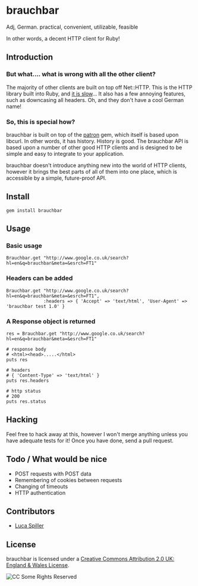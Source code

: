 # brauchbar

Adj, German.
practical, convenient, utilizable, feasible

In other words, a decent HTTP client for Ruby!

## Introduction

### But what.... what is wrong with all the other client?

The majority of other clients are built on top off Net::HTTP. This is the HTTP library built into Ruby, and [it is slow](http://pivotallabs.com/users/steve/blog/articles/644-net-http-alternatives)... It also has a few annoying features, such as downcasing all headers. Oh, and they don't have a cool German name!

### So, this is special how?

brauchbar is built on top of the [patron](http://github.com/toland/patron) gem, which itself is based upon libcurl. In other words, it has history. History is good.
The brauchbar API is based upon a number of other good HTTP clients and is designed to be simple and easy to integrate to your application.

brauchbar doesn't introduce anything new into the world of HTTP clients, however it brings the best parts of all of them into one place, which is accessible by a simple, future-proof API.

## Install

    gem install brauchbar

## Usage

### Basic usage

    Brauchbar.get "http://www.google.co.uk/search?hl=en&q=brauchbar&meta=&esrch=FT1"

### Headers can be added

    Brauchbar.get "http://www.google.co.uk/search?hl=en&q=brauchbar&meta=&esrch=FT1",
                  :headers => { 'Accept' => 'text/html', 'User-Agent' => 'brauchbar test 1.0' }

### A Response object is returned

    res = Brauchbar.get "http://www.google.co.uk/search?hl=en&q=brauchbar&meta=&esrch=FT1"

    # response body
    # <html><head>.....</html>
    puts res

    # headers
    # { 'Content-Type' => 'text/html' }
    puts res.headers

    # http status
    # 200
    puts res.status

## Hacking

Feel free to hack away at this, however I won't merge anything unless you have adequate tests for it! Once you have done, send a pull request.

## Todo / What would be nice

* POST requests with POST data
* Remembering of cookies between requests
* Changing of timeouts
* HTTP authentication

## Contributors

* [Luca Spiller](http://github.com/lucaspiller/)

## License

brauchbar is licensed under a [Creative Commons Attribution 2.0 UK: England & Wales License](http://creativecommons.org/licenses/by/2.0/uk/).

![CC Some Rights Reserved](http://creativecommons.org/images/public/somerights20.png)
